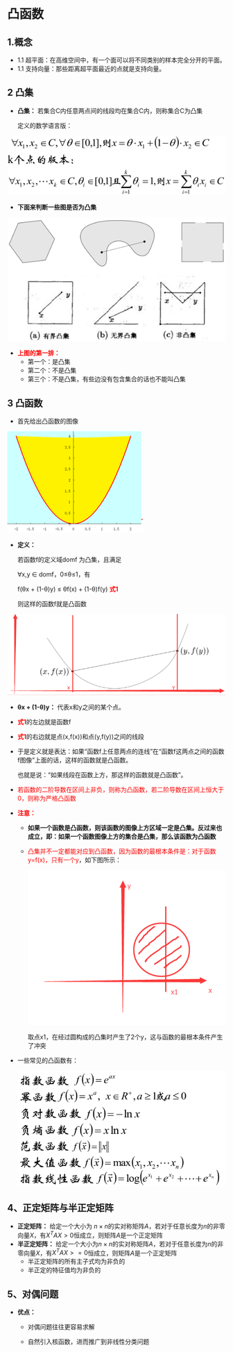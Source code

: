 # 凸函数
## 1.概念
* 1.1 超平面：在高维空间中，有一个面可以将不同类别的样本完全分开的平面。
* 1.1 支持向量：那些距离超平面最近的点就是支持向量。



## 2 凸集
* **凸集：** 若集合C内任意两点间的线段均在集合C内，则称集合C为凸集

    定义的数学语言版：

![凸集定义](_v_images/20200119140209766_27378.png)

* **下面来判断一些图是否为凸集**

![凸集判断](_v_images/20200119140148619_19367.png)

* <font color="red">**上图的第一排：**</font>
    * 第一个：是凸集
    * 第二个：不是凸集
    * 第三个：不是凸集，有些边没有包含集合的话也不能叫凸集


## 3 凸函数
* 首先给出凸函数的图像

![凸函数](_v_images/20200119140537700_1129.png)


* **定义：**

    若函数f的定义域domf 为凸集，且满足

     ∀x,y ∈ domf，0≤θ≤1，有

     f(θx + (1-θ)y) ≤ θf(x) + (1-θ)f(y)       <font color="red">**式1**</font>
    
    则这样的函数f就是凸函数

![凸函数定义图像](_v_images/20200119141219979_2330.png)

* **θx + (1-θ)y：** 代表x和y之间的某个点。

* <font color="red">**式1**</font>的左边就是函数f

* <font color="red">**式1**</font>的右边就是点(x,f(x))和点(y,f(y))之间的线段

* 于是定义就是表达：如果“函数f上任意两点的连线”在“函数f这两点之间的函数f图像”上面的话，这样的函数就是凸函数。

    也就是说：“如果线段在函数上方，那这样的函数就是凸函数”。

* <font color="red">若函数的二阶导数在区间上非负，则称为凸函数，若二阶导数在区间上恒大于0，则称为严格凸函数</font>

* <font color="red">**注意：**</font>
    * **如果一个函数是凸函数，则该函数的图像上方区域一定是凸集。反过来也成立，即：如果一个函数图像上方的集合是凸集，那么该函数为凸函数**

    * <font color="red">凸集并不一定都能对应到凸函数，因为函数的最根本条件是：对于函数y=f(x)，只有一个y</font>，如下图所示：
      
        ![例子](_v_images/20200119142306139_24810.png)
        
        取点x1，在经过圆构成的凸集时产生了2个y，这与函数的最根本条件产生了冲突
    
* 一些常见的凸函数有：
  
    ![](_v_images/20200119142545932_29764.png)

## 4、正定矩阵与半正定矩阵
* **正定矩阵：** 给定一个大小为 $n\times n$的实对称矩阵$A$，若对于任意长度为$n$的非零向量$X$，有$X^TAX>0$恒成立，则矩阵$A$是一个正定矩阵
* **半正定矩阵：** 给定一个大小为$n\times n$的实对称矩阵$A$，若对于任意长度为$n$的非零向量$X$，有$X^TAX>=0$恒成立，则矩阵$A$是一个正定矩阵
    * 半正定矩阵的所有主子式均为非负的
    * 半正定的特征值均为非负的


## 5、对偶问题
* **优点：** 
    * 对偶问题往往更容易求解
    
    * 自然引入核函数，进而推广到非线性分类问题

